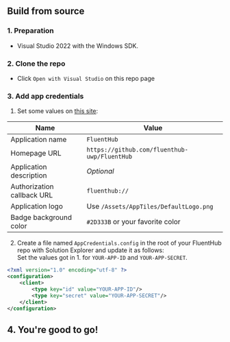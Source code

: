 ## Build from source

### 1. Preparation

- Visual Studio 2022 with the Windows SDK.

### 2. Clone the repo

- Click `Open with Visual Studio` on this repo page

### 3. Add app credentials


1. Set some values on [this site](https://github.com/settings/applications/new):

Name|Value
---|---
Application name|`FluentHub`<br/>
Homepage URL|`https://github.com/fluenthub-uwp/FluentHub`<br/>
Application description|*Optional*<br/>
Authorization callback URL|`fluenthub://`<br/>
Application logo|Use `/Assets/AppTiles/DefaultLogo.png`<br/>
Badge background color|`#2D333B` or your favorite color<br/>

2. Create a file named `AppCredentials.config` in the root of your FluentHub repo with Solution Explorer and update it as follows:</br>Set the values got in 1. for `YOUR-APP-ID` and `YOUR-APP-SECRET`.

```xml
<?xml version="1.0" encoding="utf-8" ?>
<configuration>
    <client>
        <type key="id" value="YOUR-APP-ID"/>
        <type key="secret" value="YOUR-APP-SECRET"/>
    </client>
</configuration>
```

## 4. You're good to go!
